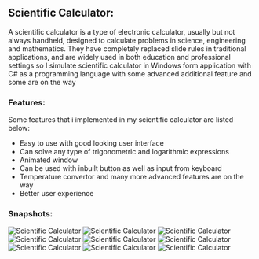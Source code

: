 ## Scientific Calculator:
A scientific calculator is a type of electronic calculator, usually but not always
handheld, designed to calculate problems in science, engineering and mathematics.
They have completely replaced slide rules in traditional applications, and are widely
used in both education and professional settings so I simulate scientific calculator in
Windows form application with C# as a programming language with some advanced
additional feature and some are on the way

### Features:
 Some features that i implemented in my scientific calculator are listed below:
 * Easy to use with good looking user interface
 * Can solve any type of trigonometric and logarithmic expressions
 * Animated window
 * Can be used with inbuilt button as well as input from keyboard
 * Temperature convertor and many more advanced features are on the way
 * Better user experience

### Snapshots:
![Scientific Calculator](/Snapshots/1.JPG)
![Scientific Calculator](/Snapshots/2.JPG)
![Scientific Calculator](/Snapshots/3.JPG)
![Scientific Calculator](/Snapshots/4.JPG)
![Scientific Calculator](/Snapshots/5.JPG)
![Scientific Calculator](/Snapshots/6.JPG)
![Scientific Calculator](/Snapshots/7.JPG)
![Scientific Calculator](/Snapshots/8.JPG)
![Scientific Calculator](/Snapshots/9.JPG)

